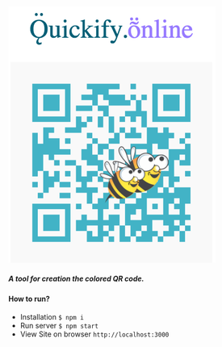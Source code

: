 ![Quickify.online logo](./src/public/images/logo_md.png)

##### A tool for creation the colored QR code.

#### How to run?
- Installation `$ npm i`
- Run server `$ npm start` 
- View Site on browser `http://localhost:3000`

